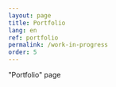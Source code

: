 ```yaml
---
layout: page
title: Portfolio
lang: en
ref: portfolio
permalink: /work-in-progress
order: 5
---
```


"Portfolio" page